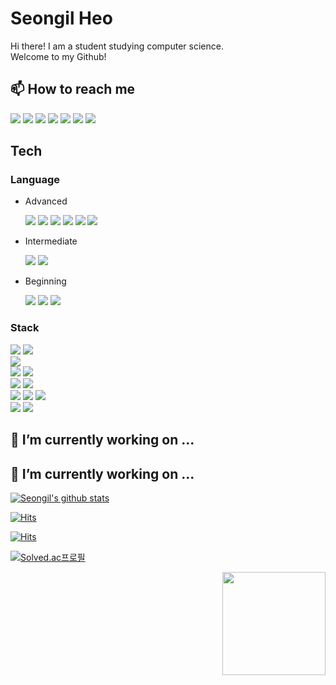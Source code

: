 # Seongil Heo
Hi there! I am a student studying computer science.<br>
Welcome to my Github!<br>

## 📫 How to reach me
<a href="tjddlf101@gmail.com" target="_blank"><img src="https://img.shields.io/badge/Gmail-EA4335?style=flat-square&logo=Gmail&logoColor=white"/></a>
<a href="https://www.instagram.com/heoseongil2546/" target="_blank"><img src="https://img.shields.io/badge/Instagram-E4405F?style=flat-square&logo=Instagram&logoColor=white"/></a>
<a href="https://www.facebook.com/profile.php?id=100010551708684" target="_blank"><img src="https://img.shields.io/badge/Facebook-1877F2?style=flat-square&logo=Facebook&logoColor=white"/></a>
<a href="https://www.linkedin.com/in/seongil-heo-5469aa1b3/" target="_blank"><img src="https://img.shields.io/badge/LinkedIn-0A66C2?style=flat-square&logo=LinkedIn&logoColor=white"/></a>
<a href="https://heo-seongil.tistory.com/" target="_blank"><img src="https://img.shields.io/badge/blog-컬러 코드?style=flat-square&logo=브랜드 이름&logoColor=white"/></a>
<a href="https://www.youtube.com/channel/UCyRHMeS_RPlgAtaNYH8w3nA" target="_blank"><img src="https://img.shields.io/badge/YouTube-FF0000?style=flat-square&logo=YouTube&logoColor=white"/></a>
<a href="tjddlf101" target="_blank"><img src="https://img.shields.io/badge/KakaoTalK-FFCD00?style=flat-square&logo=KakaoTalk&logoColor=white"/></a>


## Tech
### Language
<ul>
 <li>Advanced</li>
   <p>
    <img src="https://img.shields.io/badge/C-A8B9CC?style=flat-square&logo=C&logoColor=white"/> 
    <img src="https://img.shields.io/badge/C++-00599C?style=flat-square&logo=c%2B%2B&logoColor=white"/> 
    <img src="https://img.shields.io/badge/Python-3776AB?style=flat-square&logo=Python&logoColor=white"/> 
    <img src="https://img.shields.io/badge/HTML-E34F26?style=flat-square&logo=HTML5&logoColor=white"/> 
    <img src="https://img.shields.io/badge/CSS-1572B6?style=flat-square&logo=CSS3&logoColor=white"/> 
    <img src="https://img.shields.io/badge/Markdown-000000?style=flat-square&logo=Markdown&logoColor=white"/>
   </p>
 <li>Intermediate</li>
   <p>
    <img src="https://img.shields.io/badge/JavaScript-F7DF1E?style=flat-square&logo=JavaScripton&logoColor=white"/>
    <img src="https://img.shields.io/badge/Java-007396?style=flat-square&logo=Java&logoColor=white"/>
   </p>
  <li>Beginning</li>
   <p>
    <img src="https://img.shields.io/badge/Go-00ADD8?style=flat-square&logo=Go&logoColor=white"/> 
    <img src="https://img.shields.io/badge/PHP-777BB4?style=flat-square&logo=PHP&logoColor=white"/> 
    <img src="https://img.shields.io/badge/Kotlin-0095D5?style=flat-square&logo=Kotlin&logoColor=white"/>
   </p>
</ul>

### Stack
 <p>
  <img src="https://img.shields.io/badge/Pytorch-EE4C2C?style=flat-square&logo=Pytorch&logoColor=white"/>
  <img src="https://img.shields.io/badge/TensorFlow-FF6F00?style=flat-square&logo=TensorFlow&logoColor=white"/><br>
  <img src="https://img.shields.io/badge/Android-3DDC84?style=flat-square&logo=Android&logoColor=white"/><br>
  <img src="https://img.shields.io/badge/Git-F05032?style=flat-square&logo=Git&logoColor=white"/>
  <img src="https://img.shields.io/badge/Docker-2496ED?style=flat-square&logo=Docker&logoColor=white"/><br>
  <img src="https://img.shields.io/badge/aws-232F3E?style=flat-square&logo=AmazonAWS&logoColor=white"/>
  <img src="https://img.shields.io/badge/Ubuntu-E95420?style=flat-square&logo=Ubuntu&logoColor=white"/><br>
  <img src="https://img.shields.io/badge/Apache-D22128?style=flat-square&logo=Apache&logoColor=white"/>
  <img src="https://img.shields.io/badge/MariaDB-1F305F?style=flat-square&logo=MariaDB&logoColor=white"/>
  <img src="https://img.shields.io/badge/MySQL-4479A1?style=flat-square&logo=MySQL&logoColor=white"/><br>
  <img src="https://img.shields.io/badge/Raspberry Pi-A22846?style=flat-square&logo=RaspberryPi&logoColor=white"/>
   <img src="https://img.shields.io/badge/Arduino-00979D?style=flat-square&logo=Arduino&logoColor=white"/><br>
 </p>
 
 ## 🔭 I’m currently working on ...

 ## 🔭 I’m currently working on ...



[![Seongil's github stats](https://github-readme-stats.vercel.app/api?username=SeongilHeo)](https://github.com/anuraghazra/github-readme-stats)


[![Hits](https://hits.seeyoufarm.com/api/count/incr/badge.svg?url=https%3A%2F%2Fgithub.com%2FSeongilHeo&count_bg=%23EB8B10&title_bg=%23684327&icon=&icon_color=%23E7E7E7&title=VISIT&edge_flat=false)](https://github.com/SeongilHeo)


[![Hits](https://hits.seeyoufarm.com/api/count/incr/badge.svg?url=https%3A%2F%2Fgithub.com%2FSeongilHeo%2Fhit-counter&count_bg=%2379C83D&title_bg=%23555555&icon=&icon_color=%23E7E7E7&title=hits&edge_flat=false)](https://hits.seeyoufarm.com)


[![Solved.ac프로필](http://mazassumnida.wtf/api/v2/generate_badge?boj=tjddlf101)](https://solved.ac/tjddlf101)

<img align='right' src="https://github-readme-stats.vercel.app/api?username=SeongilHeo" height="165">

<!-- <img align='right' src="https://github-readme-stats.vercel.app/api?username=tjddlf101" height="165"> -->
<!--
**SeongilHeo/SeongilHeo** is a ✨ _special_ ✨ repository because its `README.md` (this file) appears on your GitHub profile.

Here are some ideas to get you started:


- 🔭 I’m currently working on ...
- 🌱 I’m currently learning ...
- 👯 I’m looking to collaborate on ...
- 🤔 I’m looking for help with ...
- 💬 Ask me about ...
- 📫 How to reach me: ...
- 😄 Pronouns: ...
- ⚡ Fun fact: ...
-->
